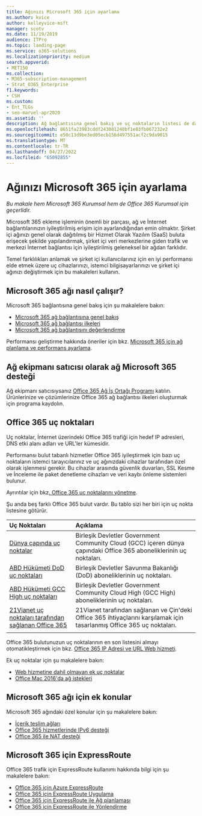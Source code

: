 ```yaml
---
title: Ağınızı Microsoft 365 için ayarlama
ms.author: kvice
author: kelleyvice-msft
manager: scotv
ms.date: 11/19/2019
audience: ITPro
ms.topic: landing-page
ms.service: o365-solutions
ms.localizationpriority: medium
search.appverid:
- MET150
ms.collection:
- M365-subscription-management
- Strat_O365_Enterprise
f1.keywords:
- CSH
ms.custom:
- Ent_TLGs
- seo-marvel-apr2020
ms.assetid: ''
description: Ağ bağlantısına genel bakış ve uç noktaların listesi de dahil olmak üzere ağınızı Microsoft 365 için ayarlamanıza yardımcı olacak bilgiler içeren makalelerin bağlantılarını bulun.
ms.openlocfilehash: 8651fa23983cddf243081248bf1e03fb067232e2
ms.sourcegitcommit: e50c13d9be3ed05ecb156d497551acf2c9da9015
ms.translationtype: MT
ms.contentlocale: tr-TR
ms.lasthandoff: 04/27/2022
ms.locfileid: "65092855"
---
```

# <a name="set-up-your-network-for-microsoft-365"></a>Ağınızı Microsoft 365 için ayarlama

*Bu makale hem Microsoft 365 Kurumsal hem de Office 365 Kurumsal için geçerlidir.*

Microsoft 365 ekleme işleminin önemli bir parçası, ağ ve İnternet bağlantılarınızın iyileştirilmiş erişim için ayarlandığından emin olmaktır. Şirket içi ağınızı genel olarak dağıtılmış bir Hizmet Olarak Yazılım (SaaS) buluta erişecek şekilde yapılandırmak, şirket içi veri merkezlerine giden trafik ve merkezi İnternet bağlantısı için iyileştirilmiş geleneksel bir ağdan farklıdır. 

Temel farklılıkları anlamak ve şirket içi kullanıcılarınız için en iyi performansı elde etmek üzere uç cihazlarınızı, istemci bilgisayarlarınızı ve şirket içi ağınızı değiştirmek için bu makaleleri kullanın.

## <a name="how-microsoft-365-networking-works"></a>Microsoft 365 ağı nasıl çalışır?

Microsoft 365 bağlantısına genel bakış için şu makalelere bakın:

- [Microsoft 365 ağ bağlantısına genel bakış](microsoft-365-networking-overview.md)
- [Microsoft 365 ağ bağlantısı ilkeleri](microsoft-365-network-connectivity-principles.md)
- [Microsoft 365 ağ bağlantısını değerlendirme](assessing-network-connectivity.md)

Performansı geliştirme hakkında öneriler için bkz. [Microsoft 365 için ağ planlama ve performans ayarlama](network-planning-and-performance.md).

## <a name="support-microsoft-365-networking-as-a-network-equipment-vendor"></a>Ağ ekipmanı satıcısı olarak ağ Microsoft 365 desteği

Ağ ekipmanı satıcısıysanız [Office 365 Ağ İş Ortağı Programı](microsoft-365-networking-partner-program.md) katılın. Ürünlerinize ve çözümlerinize Office 365 ağ bağlantısı ilkeleri oluşturmak için programa kaydolın. 

## <a name="office-365-endpoints"></a>Office 365 uç noktaları

Uç noktalar, İnternet üzerindeki Office 365 trafiği için hedef IP adresleri, DNS etki alanı adları ve URL'ler kümesidir. 

Performansı bulut tabanlı hizmetler Office 365 iyileştirmek için bazı uç noktaların istemci tarayıcılarınız ve uç ağınızdaki cihazlar tarafından özel olarak işlenmesi gerekir. Bu cihazlar arasında güvenlik duvarları, SSL Kesme ve İnceleme ile paket denetleme cihazları ve veri kaybı önleme sistemleri bulunur.

Ayrıntılar için bkz[. Office 365 uç noktalarını yönetme](managing-office-365-endpoints.md).

Şu anda beş farklı Office 365 bulut vardır. Bu tablo sizi her biri için uç nokta listesine götürür.

|  Uç Noktaları | Açıklama |
|:-------|:-----|
| [Dünya çapında uç noktalar](urls-and-ip-address-ranges.md) | Birleşik Devletler Government Community Cloud (GCC) içeren dünya çapındaki Office 365 aboneliklerinin uç noktaları. |
| [ABD Hükümeti DoD uç noktaları](microsoft-365-u-s-government-dod-endpoints.md) | Birleşik Devletler Savunma Bakanlığı (DoD) aboneliklerinin uç noktaları. |
| [ABD Hükümeti GCC High uç noktaları](microsoft-365-u-s-government-gcc-high-endpoints.md) | Birleşik Devletler Government Community Cloud High (GCC High) aboneliklerinin uç noktaları. |
| [21Vianet uç noktaları tarafından sağlanan Office 365](urls-and-ip-address-ranges-21vianet.md) | 21Vianet tarafından sağlanan ve Çin'deki Office 365 ihtiyaçlarını karşılamak için tasarlanmış Office 365 uç noktaları. |
|||

Office 365 bulutunuzun uç noktalarının en son listesini almayı otomatikleştirmek için bkz. [Office 365 IP Adresi ve URL Web hizmeti](microsoft-365-ip-web-service.md).

Ek uç noktalar için şu makalelere bakın:

- [Web hizmetine dahil olmayan ek uç noktalar](additional-office365-ip-addresses-and-urls.md)
- [Office Mac 2016'da ağ istekleri](network-requests-in-office-2016-for-mac.md)


## <a name="additional-topics-for-microsoft-365-networking"></a>Microsoft 365 ağı için ek konular

Microsoft 365 ağındaki özel konular için şu makalelere bakın:

- [İçerik teslim ağları](content-delivery-networks.md)
- [Office 365 hizmetlerinde IPv6 desteği](ipv6-support.md)
- [Office 365 ile NAT desteği](nat-support-with-microsoft-365.md)

## <a name="expressroute-for-microsoft-365"></a>Microsoft 365 için ExpressRoute

Office 365 trafik için ExpressRoute kullanımı hakkında bilgi için şu makalelere bakın:

- [Office 365 için Azure ExpressRoute](azure-expressroute.md)
- [Office 365 için ExpressRoute Uygulama](implementing-expressroute.md)
- [Office 365 için ExpressRoute ile Ağ planlaması](network-planning-with-expressroute.md)
- [Office 365 için ExpressRoute ile Yönlendirme](routing-with-expressroute.md)

